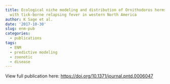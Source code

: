 ```yaml
---
title: Ecological niche modeling and distribution of Ornithodoros hermsi associated
  with tick-borne relapsing fever in western North America
author: K Sage et al.
date: '2017-10-30'
slug: enm-pub
categories:
  - publications
tags:
  - ENM
  - predictive modeling
  - zoonotic
  - disease
---
```

View full publication here: 
https://doi.org/10.1371/journal.pntd.0006047

